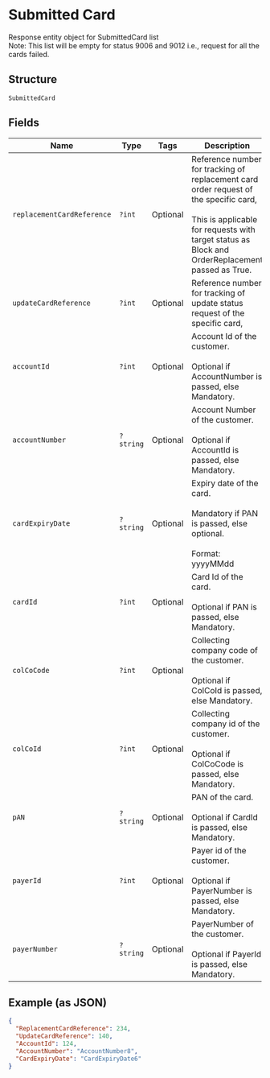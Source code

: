 
# Submitted Card

Response entity object for SubmittedCard list <br/>Note: This list will be empty for status 9006 and 9012 i.e., request for all the cards failed.

## Structure

`SubmittedCard`

## Fields

| Name | Type | Tags | Description | Getter | Setter |
|  --- | --- | --- | --- | --- | --- |
| `replacementCardReference` | `?int` | Optional | Reference number for tracking of replacement card order request of the specific card,<br /><br>This is applicable for requests with target status as Block and OrderReplacement passed as True. | getReplacementCardReference(): ?int | setReplacementCardReference(?int replacementCardReference): void |
| `updateCardReference` | `?int` | Optional | Reference number for tracking of update status request of the specific card, | getUpdateCardReference(): ?int | setUpdateCardReference(?int updateCardReference): void |
| `accountId` | `?int` | Optional | Account Id of the customer.<br /><br>Optional if AccountNumber is passed, else Mandatory. | getAccountId(): ?int | setAccountId(?int accountId): void |
| `accountNumber` | `?string` | Optional | Account Number of the customer.<br /><br>Optional if AccountId is passed, else Mandatory. | getAccountNumber(): ?string | setAccountNumber(?string accountNumber): void |
| `cardExpiryDate` | `?string` | Optional | Expiry date of the card.<br /><br>Mandatory if PAN is passed, else optional.<br /><br>Format: yyyyMMdd | getCardExpiryDate(): ?string | setCardExpiryDate(?string cardExpiryDate): void |
| `cardId` | `?int` | Optional | Card Id of the card.<br /><br>Optional if PAN is passed, else Mandatory. | getCardId(): ?int | setCardId(?int cardId): void |
| `colCoCode` | `?int` | Optional | Collecting company code of the customer. <br /><br>Optional if ColCoId is passed, else Mandatory.<br /> | getColCoCode(): ?int | setColCoCode(?int colCoCode): void |
| `colCoId` | `?int` | Optional | Collecting company id of the customer. <br /><br>Optional if ColCoCode is passed, else Mandatory.<br /> | getColCoId(): ?int | setColCoId(?int colCoId): void |
| `pAN` | `?string` | Optional | PAN of the card.<br /><br>Optional if CardId is passed, else Mandatory.<br /> | getPAN(): ?string | setPAN(?string pAN): void |
| `payerId` | `?int` | Optional | Payer id of the customer.<br /><br>Optional if PayerNumber is passed, else Mandatory. | getPayerId(): ?int | setPayerId(?int payerId): void |
| `payerNumber` | `?string` | Optional | PayerNumber of the customer.<br /><br>Optional if PayerId is passed, else Mandatory. | getPayerNumber(): ?string | setPayerNumber(?string payerNumber): void |

## Example (as JSON)

```json
{
  "ReplacementCardReference": 234,
  "UpdateCardReference": 140,
  "AccountId": 124,
  "AccountNumber": "AccountNumber8",
  "CardExpiryDate": "CardExpiryDate6"
}
```

